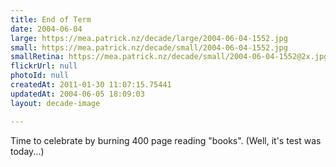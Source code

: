 ```yaml
---
title: End of Term
date: 2004-06-04
large: https://mea.patrick.nz/decade/large/2004-06-04-1552.jpg
small: https://mea.patrick.nz/decade/small/2004-06-04-1552.jpg
smallRetina: https://mea.patrick.nz/decade/small/2004-06-04-1552@2x.jpg
flickrUrl: null
photoId: null
createdAt: 2011-01-30 11:07:15.75441
updatedAt: 2004-06-05 18:09:03
layout: decade-image

---
```

Time to celebrate by burning 400 page reading "books". (Well, it's test was today...)
